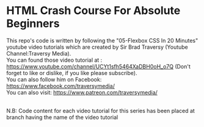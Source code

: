 # HTML Crash Course For Absolute Beginners

This repo's code is written by following the "05-Flexbox CSS In 20 Minutes" youtube video tutorials which are created by Sir Brad Traversy (Youtube Channel:Traversy Media). 
<br/>You can found those video tutorial at : https://www.youtube.com/channel/UCYt1sfh5464XaDBH0oH_o7Q (Don't forget to like or dislike, if you like please subscribe). 
<br/>You can also follow him on Facebook: https://www.facebook.com/traversymedia/
<br/>You can also visit: https://www.patreon.com/traversymedia/

<br/> N.B: Code content  for each video tutorial for this series has been placed at branch having the name of the video tutorial
